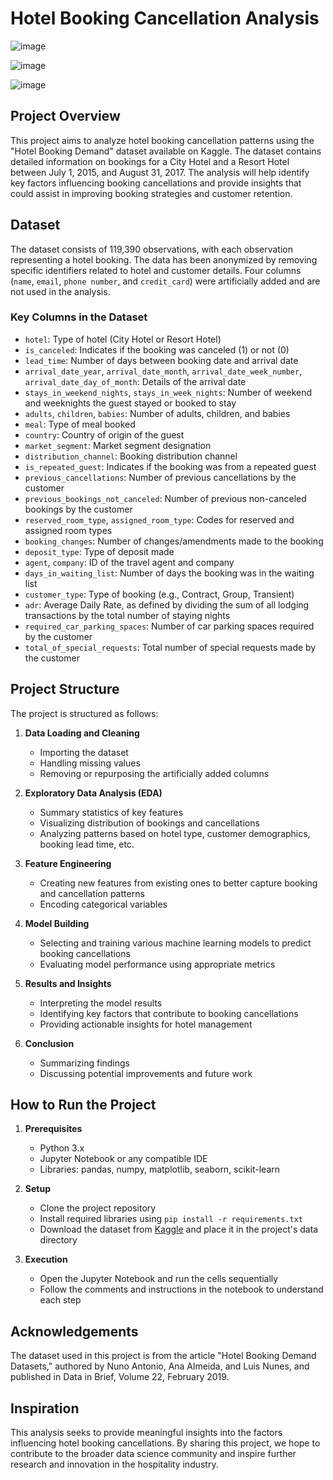 # Hotel Booking Cancellation Analysis

![image](https://github.com/RahulDasari1/Hotel-Booking-Cancellation-Analysis/assets/101777162/d1f38953-fd55-4dcb-b928-971c777e722b)

![image](https://github.com/RahulDasari1/Hotel-Booking-Cancellation-Analysis/assets/101777162/1f762f05-d33b-4a2f-9893-2f8aecdd3583)

![image](https://github.com/RahulDasari1/Hotel-Booking-/assets/101777162/cae1cc8b-2d1c-4274-941a-2248d6718853)


## Project Overview
This project aims to analyze hotel booking cancellation patterns using the "Hotel Booking Demand" dataset available on Kaggle. The dataset contains detailed information on bookings for a City Hotel and a Resort Hotel between July 1, 2015, and August 31, 2017. The analysis will help identify key factors influencing booking cancellations and provide insights that could assist in improving booking strategies and customer retention.

## Dataset
The dataset consists of 119,390 observations, with each observation representing a hotel booking. The data has been anonymized by removing specific identifiers related to hotel and customer details. Four columns (`name`, `email`, `phone number`, and `credit_card`) were artificially added and are not used in the analysis.

### Key Columns in the Dataset
- `hotel`: Type of hotel (City Hotel or Resort Hotel)
- `is_canceled`: Indicates if the booking was canceled (1) or not (0)
- `lead_time`: Number of days between booking date and arrival date
- `arrival_date_year`, `arrival_date_month`, `arrival_date_week_number`, `arrival_date_day_of_month`: Details of the arrival date
- `stays_in_weekend_nights`, `stays_in_week_nights`: Number of weekend and weeknights the guest stayed or booked to stay
- `adults`, `children`, `babies`: Number of adults, children, and babies
- `meal`: Type of meal booked
- `country`: Country of origin of the guest
- `market_segment`: Market segment designation
- `distribution_channel`: Booking distribution channel
- `is_repeated_guest`: Indicates if the booking was from a repeated guest
- `previous_cancellations`: Number of previous cancellations by the customer
- `previous_bookings_not_canceled`: Number of previous non-canceled bookings by the customer
- `reserved_room_type`, `assigned_room_type`: Codes for reserved and assigned room types
- `booking_changes`: Number of changes/amendments made to the booking
- `deposit_type`: Type of deposit made
- `agent`, `company`: ID of the travel agent and company
- `days_in_waiting_list`: Number of days the booking was in the waiting list
- `customer_type`: Type of booking (e.g., Contract, Group, Transient)
- `adr`: Average Daily Rate, as defined by dividing the sum of all lodging transactions by the total number of staying nights
- `required_car_parking_spaces`: Number of car parking spaces required by the customer
- `total_of_special_requests`: Total number of special requests made by the customer

## Project Structure
The project is structured as follows:

1. **Data Loading and Cleaning**
    - Importing the dataset
    - Handling missing values
    - Removing or repurposing the artificially added columns

2. **Exploratory Data Analysis (EDA)**
    - Summary statistics of key features
    - Visualizing distribution of bookings and cancellations
    - Analyzing patterns based on hotel type, customer demographics, booking lead time, etc.

3. **Feature Engineering**
    - Creating new features from existing ones to better capture booking and cancellation patterns
    - Encoding categorical variables

4. **Model Building**
    - Selecting and training various machine learning models to predict booking cancellations
    - Evaluating model performance using appropriate metrics

5. **Results and Insights**
    - Interpreting the model results
    - Identifying key factors that contribute to booking cancellations
    - Providing actionable insights for hotel management

6. **Conclusion**
    - Summarizing findings
    - Discussing potential improvements and future work

## How to Run the Project
1. **Prerequisites**
    - Python 3.x
    - Jupyter Notebook or any compatible IDE
    - Libraries: pandas, numpy, matplotlib, seaborn, scikit-learn

2. **Setup**
    - Clone the project repository
    - Install required libraries using `pip install -r requirements.txt`
    - Download the dataset from [Kaggle](https://www.kaggle.com/jessemostipak/hotel-booking-demand) and place it in the project's data directory

3. **Execution**
    - Open the Jupyter Notebook and run the cells sequentially
    - Follow the comments and instructions in the notebook to understand each step

## Acknowledgements
The dataset used in this project is from the article "Hotel Booking Demand Datasets," authored by Nuno Antonio, Ana Almeida, and Luis Nunes, and published in Data in Brief, Volume 22, February 2019.

## Inspiration
This analysis seeks to provide meaningful insights into the factors influencing hotel booking cancellations. By sharing this project, we hope to contribute to the broader data science community and inspire further research and innovation in the hospitality industry.

